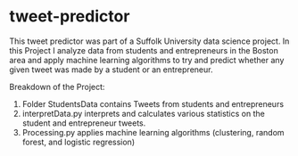 # tweet-predictor

This tweet predictor was part of a Suffolk University data science project. In this Project I analyze data from students and entrepreneurs in the Boston area and apply machine learning algorithms to try and predict whether any given tweet was made by a student or an entrepreneur.

Breakdown of the Project:

1. Folder StudentsData contains Tweets from students and entrepreneurs 
2. interpretData.py interprets and calculates various statistics on the student and entrepreneur tweets.
3. Processing.py applies machine learning algorithms (clustering, random forest, and logistic regression)

